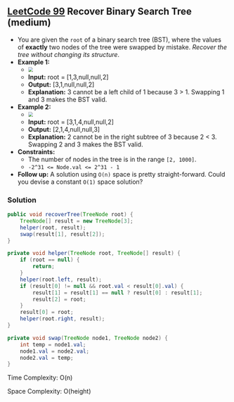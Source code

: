 ## [LeetCode 99](https://leetcode.com/problems/recover-binary-search-tree/) Recover Binary Search Tree (medium)

- You are given the `root` of a binary search tree (BST), where the values of **exactly** two nodes of the tree were swapped by mistake. _Recover the tree without changing its structure_.
- **Example 1:**
    - <img src="https://assets.leetcode.com/uploads/2020/10/28/recover1.jpg" style="zoom:67%;" />
    - **Input:** root = [1,3,null,null,2]
    - **Output:** [3,1,null,null,2]
    - **Explanation:** 3 cannot be a left child of 1 because 3 > 1. Swapping 1 and 3 makes the BST valid.
- **Example 2:**
    - <img src="https://assets.leetcode.com/uploads/2020/10/28/recover2.jpg" style="zoom:67%;" />
    - **Input:** root = [3,1,4,null,null,2]
    - **Output:** [2,1,4,null,null,3]
    - **Explanation:** 2 cannot be in the right subtree of 3 because 2 < 3. Swapping 2 and 3 makes the BST valid.
- **Constraints:**
    -   The number of nodes in the tree is in the range `[2, 1000]`.
    -   `-2^31 <= Node.val <= 2^31 - 1`
- **Follow up:** A solution using `O(n)` space is pretty straight-forward. Could you devise a constant `O(1)` space solution?

### Solution

```java
public void recoverTree(TreeNode root) {
    TreeNode[] result = new TreeNode[3];
    helper(root, result);
    swap(result[1], result[2]);
}

private void helper(TreeNode root, TreeNode[] result) {
    if (root == null) {
        return;
    }
    helper(root.left, result);
    if (result[0] != null && root.val < result[0].val) {
        result[1] = result[1] == null ? result[0] : result[1];
        result[2] = root;
    }
    result[0] = root;
    helper(root.right, result);
}

private void swap(TreeNode node1, TreeNode node2) {
    int temp = node1.val;
    node1.val = node2.val;
    node2.val = temp;
}
```

Time Complexity: O(n)

Space Complexity: O(height)